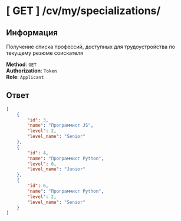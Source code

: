 # [ GET ] /cv/my/specializations/

## Информация

Получение списка профессий, доступных для трудоустройства по текущему резюме соискателя

**Method**: `GET`  
**Authorization**: `Token`  
**Role**: `Applicant`

## Ответ

```json
[
	{
		"id": 3,
		"name": "Программист JS",
		"level": 2,
		"level_name": "Senior"
	},
	{
		"id": 4,
		"name": "Программист Python",
		"level": 0,
		"level_name": "Junior"
	},
	{
		"id": 6,
		"name": "Программист Python",
		"level": 2,
		"level_name": "Senior"
	}
]
```